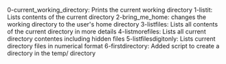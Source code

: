 0-current_working_directory: Prints the current working directory
1-listit: Lists contents of the current directory
2-bring_me_home: changes the working directory to the user's home directory
3-listfiles: Lists all contents of the current directory in more details
4-listmorefiles: Lists all current directory contentes including hidden files
5-listfilesdigitonly: Lists current directory files in numerical format
6-firstdirectory: Added script to create a directory in the temp/ directory
